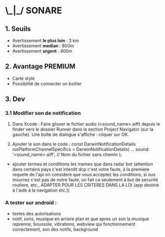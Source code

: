 # \\\_|\_/ SONARE

## 1. Seuils

- Avertissement **le plus loin** : 3 km
- Avertissement **median** : 800m
- Avertissement **urgent** : 400m

## 2. Avantage PREMIUM

- Carte stylé
- Possibilité de connecter un boitier

## 3. Dev

### 3.1 Modifier son de notification

1. Dans Xcode :
Faire glisser le fichier audio (<sound_name>.aiff) depuis le finder vers le dossier Runner dans la section Project Navigator (sur la gauche).
Une boîte de dialogue s'affiche : cliquer sur OK.

2. Ajouter le son dans le code :
const DarwinNotificationDetails iosPlatformChannelSpecifics =
  DarwinNotificationDetails(
  ...
  sound: '<sound_name>.aiff', // Nom du fichier sans chemin
);


- ajouter termes et conditions les memes que dans radar bot (attention dans certains pays c'est interdit dcp c'est votre faute, à la premiere requete de l'api on considere que vous acceptez les conditions, si ous mourrez c'est pas de notre faute, on fait ca seulement à but de securité routiere, etc., ADAPTER POUR LES CRITERES DANS LA LOI (app destiné à l'aide à la navigation etc.))

### A tester sur android :
- textes des autorisations
- notif, sons, musique en arriere plan et que apres un son la musique reprenne,
 boussole, vibrations, webview qui fonctionnement correctement, son des notifs, background